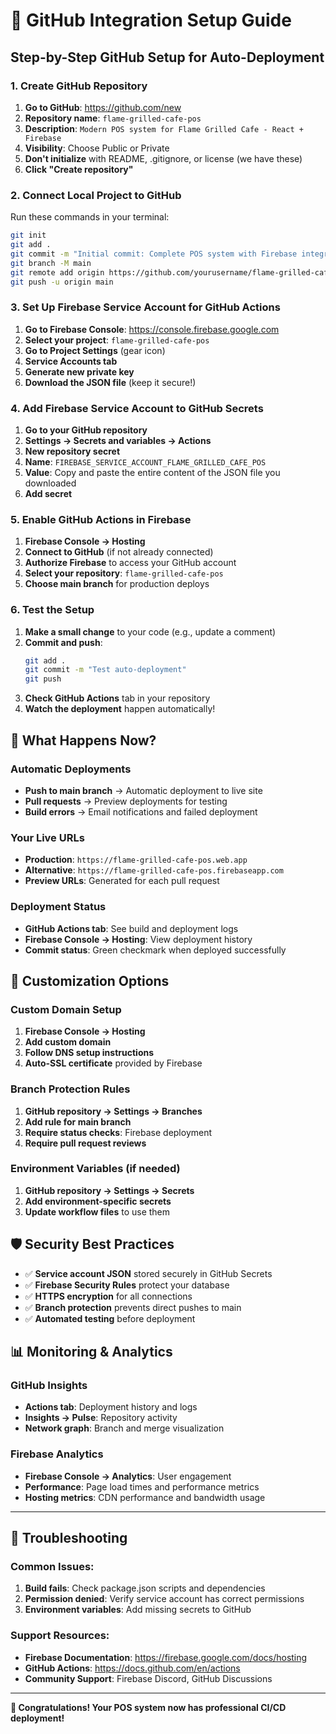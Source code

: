 # 🐙 GitHub Integration Setup Guide

## Step-by-Step GitHub Setup for Auto-Deployment

### 1. Create GitHub Repository

1. **Go to GitHub**: https://github.com/new
2. **Repository name**: `flame-grilled-cafe-pos`
3. **Description**: `Modern POS system for Flame Grilled Cafe - React + Firebase`
4. **Visibility**: Choose Public or Private
5. **Don't initialize** with README, .gitignore, or license (we have these)
6. **Click "Create repository"**

### 2. Connect Local Project to GitHub

Run these commands in your terminal:

```bash
git init
git add .
git commit -m "Initial commit: Complete POS system with Firebase integration"
git branch -M main
git remote add origin https://github.com/yourusername/flame-grilled-cafe-pos.git
git push -u origin main
```

### 3. Set Up Firebase Service Account for GitHub Actions

1. **Go to Firebase Console**: https://console.firebase.google.com
2. **Select your project**: `flame-grilled-cafe-pos`
3. **Go to Project Settings** (gear icon)
4. **Service Accounts tab**
5. **Generate new private key**
6. **Download the JSON file** (keep it secure!)

### 4. Add Firebase Service Account to GitHub Secrets

1. **Go to your GitHub repository**
2. **Settings → Secrets and variables → Actions**
3. **New repository secret**
4. **Name**: `FIREBASE_SERVICE_ACCOUNT_FLAME_GRILLED_CAFE_POS`
5. **Value**: Copy and paste the entire content of the JSON file you downloaded
6. **Add secret**

### 5. Enable GitHub Actions in Firebase

1. **Firebase Console → Hosting**
2. **Connect to GitHub** (if not already connected)
3. **Authorize Firebase** to access your GitHub account
4. **Select your repository**: `flame-grilled-cafe-pos`
5. **Choose main branch** for production deploys

### 6. Test the Setup

1. **Make a small change** to your code (e.g., update a comment)
2. **Commit and push**:
   ```bash
   git add .
   git commit -m "Test auto-deployment"
   git push
   ```
3. **Check GitHub Actions** tab in your repository
4. **Watch the deployment** happen automatically!

## 🚀 What Happens Now?

### Automatic Deployments
- **Push to main branch** → Automatic deployment to live site
- **Pull requests** → Preview deployments for testing
- **Build errors** → Email notifications and failed deployment

### Your Live URLs
- **Production**: `https://flame-grilled-cafe-pos.web.app`
- **Alternative**: `https://flame-grilled-cafe-pos.firebaseapp.com`
- **Preview URLs**: Generated for each pull request

### Deployment Status
- **GitHub Actions tab**: See build and deployment logs
- **Firebase Console → Hosting**: View deployment history
- **Commit status**: Green checkmark when deployed successfully

## 🔧 Customization Options

### Custom Domain Setup
1. **Firebase Console → Hosting**
2. **Add custom domain**
3. **Follow DNS setup instructions**
4. **Auto-SSL certificate** provided by Firebase

### Branch Protection Rules
1. **GitHub repository → Settings → Branches**
2. **Add rule for main branch**
3. **Require status checks**: Firebase deployment
4. **Require pull request reviews**

### Environment Variables (if needed)
1. **GitHub repository → Settings → Secrets**
2. **Add environment-specific secrets**
3. **Update workflow files** to use them

## 🛡️ Security Best Practices

- ✅ **Service account JSON** stored securely in GitHub Secrets
- ✅ **Firebase Security Rules** protect your database
- ✅ **HTTPS encryption** for all connections
- ✅ **Branch protection** prevents direct pushes to main
- ✅ **Automated testing** before deployment

## 📊 Monitoring & Analytics

### GitHub Insights
- **Actions tab**: Deployment history and logs
- **Insights → Pulse**: Repository activity
- **Network graph**: Branch and merge visualization

### Firebase Analytics
- **Firebase Console → Analytics**: User engagement
- **Performance**: Page load times and performance metrics
- **Hosting metrics**: CDN performance and bandwidth usage

---

## 🚨 Troubleshooting

### Common Issues:
1. **Build fails**: Check package.json scripts and dependencies
2. **Permission denied**: Verify service account has correct permissions
3. **Environment variables**: Add missing secrets to GitHub

### Support Resources:
- **Firebase Documentation**: https://firebase.google.com/docs/hosting
- **GitHub Actions**: https://docs.github.com/en/actions
- **Community Support**: Firebase Discord, GitHub Discussions

---

**🎉 Congratulations! Your POS system now has professional CI/CD deployment!**
